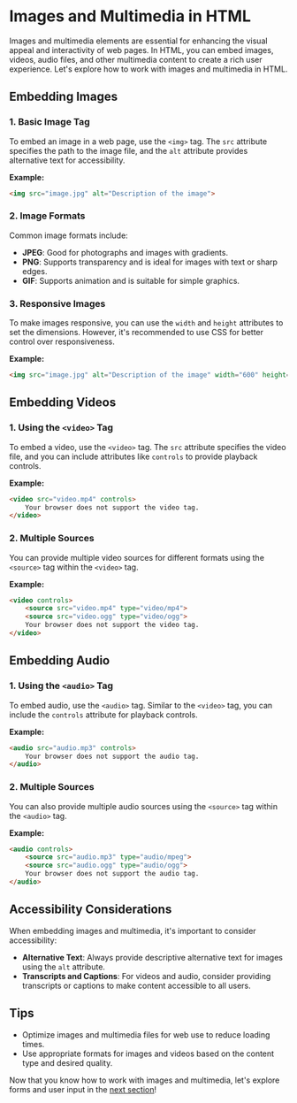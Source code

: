 # Images and Multimedia in HTML

Images and multimedia elements are essential for enhancing the visual appeal and interactivity of web pages. In HTML, you can embed images, videos, audio files, and other multimedia content to create a rich user experience. Let's explore how to work with images and multimedia in HTML.

## Embedding Images

### 1. Basic Image Tag
To embed an image in a web page, use the `<img>` tag. The `src` attribute specifies the path to the image file, and the `alt` attribute provides alternative text for accessibility.

**Example:**

```html
<img src="image.jpg" alt="Description of the image">
```

### 2. Image Formats
Common image formats include:
- **JPEG**: Good for photographs and images with gradients.
- **PNG**: Supports transparency and is ideal for images with text or sharp edges.
- **GIF**: Supports animation and is suitable for simple graphics.

### 3. Responsive Images
To make images responsive, you can use the `width` and `height` attributes to set the dimensions. However, it's recommended to use CSS for better control over responsiveness.

**Example:**

```html
<img src="image.jpg" alt="Description of the image" width="600" height="400">
```

## Embedding Videos

### 1. Using the `<video>` Tag
To embed a video, use the `<video>` tag. The `src` attribute specifies the video file, and you can include attributes like `controls` to provide playback controls.

**Example:**

```html
<video src="video.mp4" controls>
    Your browser does not support the video tag.
</video>
```

### 2. Multiple Sources
You can provide multiple video sources for different formats using the `<source>` tag within the `<video>` tag.

**Example:**

```html
<video controls>
    <source src="video.mp4" type="video/mp4">
    <source src="video.ogg" type="video/ogg">
    Your browser does not support the video tag.
</video>
```

## Embedding Audio

### 1. Using the `<audio>` Tag
To embed audio, use the `<audio>` tag. Similar to the `<video>` tag, you can include the `controls` attribute for playback controls.

**Example:**

```html
<audio src="audio.mp3" controls>
    Your browser does not support the audio tag.
</audio>
```

### 2. Multiple Sources
You can also provide multiple audio sources using the `<source>` tag within the `<audio>` tag.

**Example:**

```html
<audio controls>
    <source src="audio.mp3" type="audio/mpeg">
    <source src="audio.ogg" type="audio/ogg">
    Your browser does not support the audio tag.
</audio>
```

## Accessibility Considerations
When embedding images and multimedia, it's important to consider accessibility:

- **Alternative Text**: Always provide descriptive alternative text for images using the `alt` attribute.
- **Transcripts and Captions**: For videos and audio, consider providing transcripts or captions to make content accessible to all users.

## Tips
- Optimize images and multimedia files for web use to reduce loading times.
- Use appropriate formats for images and videos based on the content type and desired quality.

Now that you know how to work with images and multimedia, let's explore forms and user input in the [next section](06_lists_tables.md)!
